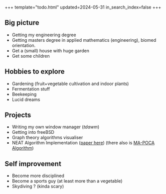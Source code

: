 +++
template="todo.html"
updated=2024-05-31
in_search_index=false
+++

## Big picture
- Getting my engineering degree
- Getting masters degree in applied mathematics (engineering),  biomed orientation.
- Get a (small) house with huge garden
- Get some children

## Hobbies to explore

- Gardening (fruit+vegetable cultivation and indoor plants)
- Fermentation stuff
- Beekeeping
- Lucid dreams

## Projects
- Writing my own window manager (*tdawm*)
- Getting into freeBSD
- Graph theory algorithms visualiser
- NEAT Algorithm Implementation ([paper here](https://nn.cs.utexas.edu/downloads/papers/stanley.ec02.pdf)) (there also is [MA-POCA Algorithm](https://rlg.mlanctot.info/2021/papers/AAAI22-RLG_paper_32.pdf))

## Self improvement
- Become more disciplined
- Become a sports guy (at least more than a vegetable)
- Skydiving ? (kinda scary)
